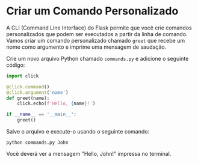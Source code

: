 # Criar um Comando Personalizado

A CLI (Command Line Interface) do Flask permite que você crie comandos personalizados que podem ser executados a partir da linha de comando. Vamos criar um comando personalizado chamado `greet` que recebe um nome como argumento e imprime uma mensagem de saudação.

Crie um novo arquivo Python chamado `commands.py` e adicione o seguinte código:

```python
import click

@click.command()
@click.argument('name')
def greet(name):
    click.echo(f'Hello, {name}!')

if __name__ == '__main__':
    greet()
```

Salve o arquivo e execute-o usando o seguinte comando:

```
python commands.py John
```

Você deverá ver a mensagem "Hello, John!" impressa no terminal.
